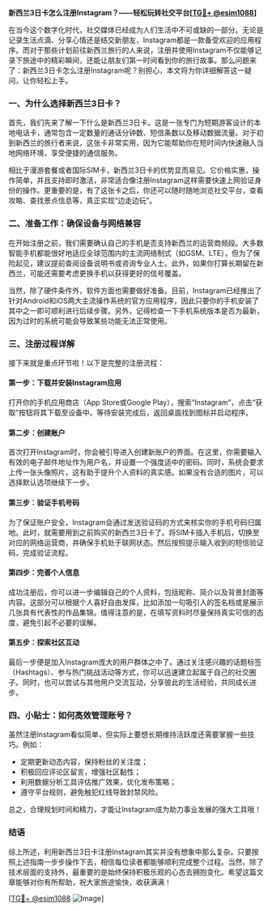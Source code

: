 **新西兰3日卡怎么注册Instagram？——轻松玩转社交平台[[TG💪+ @esim1088](https://t.me/s/esim1088)]**

在当今这个数字化时代，社交媒体已经成为人们生活中不可或缺的一部分。无论是记录生活点滴、分享心情还是结交新朋友，Instagram都是一款备受欢迎的应用程序。而对于那些计划前往新西兰旅行的人来说，注册并使用Instagram不仅能够记录下旅途中的精彩瞬间，还能让朋友们第一时间看到你的旅行故事。那么问题来了：新西兰3日卡怎么注册Instagram呢？别担心，本文将为你详细解答这一疑问，让你轻松上手。

### 一、为什么选择新西兰3日卡？

首先，我们先来了解一下什么是新西兰3日卡。这是一张专门为短期游客设计的本地电话卡，通常包含一定数量的通话分钟数、短信条数以及移动数据流量。对于初到新西兰的旅行者来说，这张卡非常实用，因为它能帮助你在短时间内快速融入当地网络环境，享受便捷的通信服务。

相比于漫游套餐或者国际SIM卡，新西兰3日卡的优势显而易见。它价格实惠，操作简单，并且支持即时激活，非常适合像注册Instagram这样需要快速上网验证身份的操作。更重要的是，有了这张卡之后，你还可以随时随地浏览社交平台，查看攻略、查找景点信息等，真正实现“边走边玩”。

### 二、准备工作：确保设备与网络兼容

在开始注册之前，我们需要确认自己的手机是否支持新西兰的运营商频段。大多数智能手机都能很好地适应全球范围内的主流网络制式（如GSM、LTE），但为了保险起见，建议提前查阅设备说明书或咨询专业人士。此外，如果你打算长期留在新西兰，可能还需要考虑更换手机以获得更好的信号覆盖。

当然，除了硬件条件外，软件方面也需要做好准备。目前，Instagram已经推出了针对Android和iOS两大主流操作系统的官方应用程序，因此只要你的手机安装了其中之一即可顺利进行后续步骤。另外，记得检查一下手机系统版本是否为最新，因为过时的系统可能会导致某些功能无法正常使用。

### 三、注册过程详解

接下来就是重点环节啦！以下是完整的注册流程：

#### 第一步：下载并安装Instagram应用
打开你的手机应用商店（App Store或Google Play），搜索“Instagram”，点击“获取”按钮将其下载至设备中。等待安装完成后，返回桌面找到图标并启动程序。

#### 第二步：创建账户
首次打开Instagram时，你会被引导进入创建新账户的界面。在这里，你需要输入有效的电子邮件地址作为用户名，并设置一个强度适中的密码。同时，系统会要求上传一张头像照片，这有助于提升个人资料的真实感。如果没有合适的图片，可以选择默认选项继续下一步。

#### 第三步：验证手机号码
为了保证账户安全，Instagram会通过发送验证码的方式来核实你的手机号码归属地。此时，就需要用到之前购买的新西兰3日卡了。将SIM卡插入手机后，切换至对应的网络运营商，并确保手机处于联网状态。然后按照提示输入收到的短信验证码，完成验证流程。

#### 第四步：完善个人信息
成功注册后，你可以进一步编辑自己的个人资料，包括昵称、简介以及背景封面等内容。这部分可以根据个人喜好自由发挥，比如添加一句吸引人的签名档或是展示几张具有代表性的作品集锦。值得注意的是，在填写资料时尽量保持真实可信的态度，避免引起不必要的误解。

#### 第五步：探索社区互动
最后一步便是加入Instagram庞大的用户群体之中了。通过关注感兴趣的话题标签（Hashtags）、参与热门挑战活动等方式，你可以迅速建立起属于自己的社交圈子。同时，也可以尝试与其他用户交流互动，分享彼此的生活经验，共同成长进步。

### 四、小贴士：如何高效管理账号？

虽然注册Instagram看似简单，但实际上要想长期维持活跃度还需要掌握一些技巧。例如：
- 定期更新动态内容，保持粉丝的关注度；
- 积极回应评论区留言，增强社区黏性；
- 利用数据分析工具评估推广效果，优化发布策略；
- 遵守平台规则，避免触犯红线导致封禁风险。

总之，合理规划时间和精力，才能让Instagram成为助力事业发展的强大工具哦！

### 结语

综上所述，利用新西兰3日卡注册Instagram其实并没有想象中那么复杂。只要按照上述指南一步步操作下去，相信每位读者都能够顺利完成整个过程。当然，除了技术层面的支持外，最重要的是始终保持积极乐观的心态去拥抱变化。希望这篇文章能够对你有所帮助，祝大家旅途愉快，收获满满！

[[TG💪+ @esim1088](https://t.me/s/esim1088) ![Image](https://i.postimg.cc/4NQfJmqS/Snipaste-2025-05-13-00-14-12.png)]